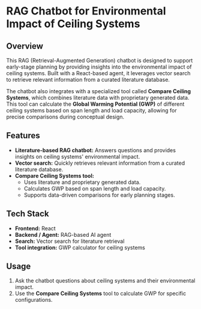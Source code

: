 # RAG Chatbot for Environmental Impact of Ceiling Systems

## Overview
This RAG (Retrieval-Augmented Generation) chatbot is designed to support early-stage planning by providing insights into the environmental impact of ceiling systems. Built with a React-based agent, it leverages vector search to retrieve relevant information from a curated literature database.  

The chatbot also integrates with a specialized tool called **Compare Ceiling Systems**, which combines literature data with proprietary generated data. This tool can calculate the **Global Warming Potential (GWP)** of different ceiling systems based on span length and load capacity, allowing for precise comparisons during conceptual design.

## Features
- **Literature-based RAG chatbot:** Answers questions and provides insights on ceiling systems' environmental impact.  
- **Vector search:** Quickly retrieves relevant information from a curated literature database.  
- **Compare Ceiling Systems tool:**  
  - Uses literature and proprietary generated data.  
  - Calculates GWP based on span length and load capacity.  
  - Supports data-driven comparisons for early planning stages.  

## Tech Stack
- **Frontend:** React  
- **Backend / Agent:** RAG-based AI agent  
- **Search:** Vector search for literature retrieval  
- **Tool integration:** GWP calculator for ceiling systems  

## Usage
1. Ask the chatbot questions about ceiling systems and their environmental impact.  
2. Use the **Compare Ceiling Systems** tool to calculate GWP for specific configurations.
